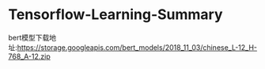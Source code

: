 # Tensorflow-Learning-Summary
bert模型下载地址:https://storage.googleapis.com/bert_models/2018_11_03/chinese_L-12_H-768_A-12.zip
